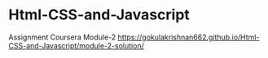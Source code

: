 # Html-CSS-and-Javascript
Assignment Coursera
Module-2
https://gokulakrishnan662.github.io/Html-CSS-and-Javascript/module-2-solution/
